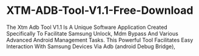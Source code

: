 # XTM-ADB-Tool-V1.1-Free-Download
The Xtm Adb Tool V1.1 Is A Unique Software Application Created Specifically To Facilitate Samsung Unlock, Mdm Bypass And Various Advanced Android Management Tasks. This Powerful Tool Facilitates Easy Interaction With Samsung Devices Via Adb (android Debug Bridge), 
